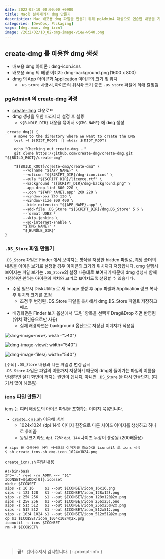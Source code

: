 ```yaml
---
date: 2022-02-10 00:00:00 +0900
title: Mac용 설치패키지 dmg 만들기
description: Mac 배포용 dmg 파일을 만들기 위해 pgAdmin4 대상으로 연습한 내용을 기록합니다.
categories: [DevOps, Packaging]
tags: [dmg, mac, dmg-icon]
image: /2022/02/10_02-dmg-image-view-w640.png
---
```


## create-dmg 를 이용한 dmg 생성

- 배포용 dmg 아이콘 : dmg-icon.icns
- 배포용 dmg 의 배경 이미지: dmg-background.png (1600 x 800)
- dmg 의 App 아이콘과 Application 아이콘의 크기 및 위치
  - `.DS_Store` 사용시, 아이콘의 위치와 크기 등은 `.DS_Store` 파일에 의해 결정됨

### pgAdmin4 의 create-dmg 과정

- [create-dmg](https://github.com/create-dmg/create-dmg.git) 다운로드
- dmg 생성을 위한 파라미터 설정 후 실행
  - `${BUNDLE_DIR}` 내용을 묶어서 `${DMG_NAME}` 에 dmg 생성

```shell
_create_dmg() {
    # move to the directory where we want to create the DMG
    test -d ${DIST_ROOT} || mkdir ${DIST_ROOT}

    echo "Checking out create-dmg..."
    git clone https://github.com/create-dmg/create-dmg.git "${BUILD_ROOT}/create-dmg"

    "${BUILD_ROOT}/create-dmg/create-dmg" \
        --volname "${APP_NAME}" \
        --volicon "${SCRIPT_DIR}/dmg-icon.icns" \
        --eula "${SCRIPT_DIR}/licence.rtf" \
        --background "${SCRIPT_DIR}/dmg-background.png" \
        --app-drop-link 600 220 \
        --icon "${APP_NAME}.app" 200 220 \
        --window-pos 200 120 \
        --window-size 800 400 \
        --hide-extension "${APP_NAME}.app" \
        --add-file .DS_Store "${SCRIPT_DIR}/dmg.DS_Store" 5 5 \
        --format UDBZ \
        --skip-jenkins \
        --no-internet-enable \
        "${DMG_NAME}" \
        "${BUNDLE_DIR}"
}
```

### `.DS_Store` 파일 만들기

`.DS_Store` 파일은 Finder 에서 보여지는 형식을 저장한 hidden 파일로, 해당 폴더의 내용을 아이콘 보기로 설정할 경우 아이콘의 크기와 위치까지 저장합니다. dmg 실행시 보여지는 파일 보기는 `.DS_Store`의 설정 내용대로 보여지기 때문에 dmg 생성시 함께 저장하면 원하는 아이콘의 위치와 크기로 보여지도록 설정할 수 있습니다.

- 수정 필요시 DiskUtility 로 새 Image 생성 후 app 파일과 Application 링크 복사 후 위치와 크기를 조정
  - 조정 후 변경된 .DS_Store 파일을 복사해서 dmg.DS_Store 파일로 저장하고 배포
- 배경화면은 Finder 보기 옵션에서 ‘그림’ 항목을 선택후 Drag&Drop 하면 반영됨 (위치 확인용으로만 사용)
  - 실제 배경화면은 background 옵션으로 저장된 이미지가 적용됨

![dmg-image-new](/2022/02/10_01-dmg-image-new.png){: width="540"}

![dmg-image-view](/2022/02/10_02-dmg-image-view-w640.png){: width="540"}

![dmg-image-files](/2022/02/10_03-dmg-image-files-w640.png){: width="540"}

&#91;주의&#93; `.DS_Store` 내용과 다른 파일명 변경 금지 <br>
`.DS_Store` 파일은 파일의 이름까지 저장하기 때문에 dmg에 들어가는 파일의 이름을 변경하면 설치 화면이 깨지는 원인이 됩니다. 아니면 `.DS_Store` 을 다시 만들던지. (여기서 많이 헤맸음)<br>

### icns 파일 만들기

icns 는 여러 해상도의 아이콘 파일을 포함하는 이미지 묶음입니다.

- [create_icns.sh](https://github.com/julioasotodv/bokeh-starlette-electron-app/blob/master/create_icns.sh) 이용해 생성
  - 1024x1024 (dpi 144) 이미지 한장으로 다른 사이즈 이미지를 생성하고 하나로 묶어줌
  - 동일 크기라도 `dpi 72`와 `dpi 144` 사이즈 두장이 생성됨 (200배율용)

```shell
# sips 을 이용하여 여러 사이즈의 이미지를 축소하고 iconutil 로 icns 생성
$ sh create_icns.sh dmg-icon_1024x1024.png
```

`create_icns.sh` 파일 내용

```shell
#!/bin/bash
IFS='.' read -ra ADDR <<< "$1"
ICONSET=${ADDR[0]}.iconset
mkdir $ICONSET
sips -z 16 16     $1 --out $ICONSET/icon_16x16.png
sips -z 128 128   $1 --out $ICONSET/icon_128x128.png
sips -z 256 256   $1 --out $ICONSET/icon_128x128@2x.png
sips -z 256 256   $1 --out $ICONSET/icon_256x256.png
sips -z 512 512   $1 --out $ICONSET/icon_256x256@2x.png
sips -z 512 512   $1 --out $ICONSET/icon_512x512.png
sips -z 1024 1024 $1 --out $ICONSET/icon_512x512@2x.png
cp $1 $ICONSET/icon_1024x1024@2x.png
iconutil -c icns $ICONSET
rm -R $ICONSET%
```

&nbsp; <br />
&nbsp; <br />

> **끝!** &nbsp; 읽어주셔서 감사합니다.
{: .prompt-info }
